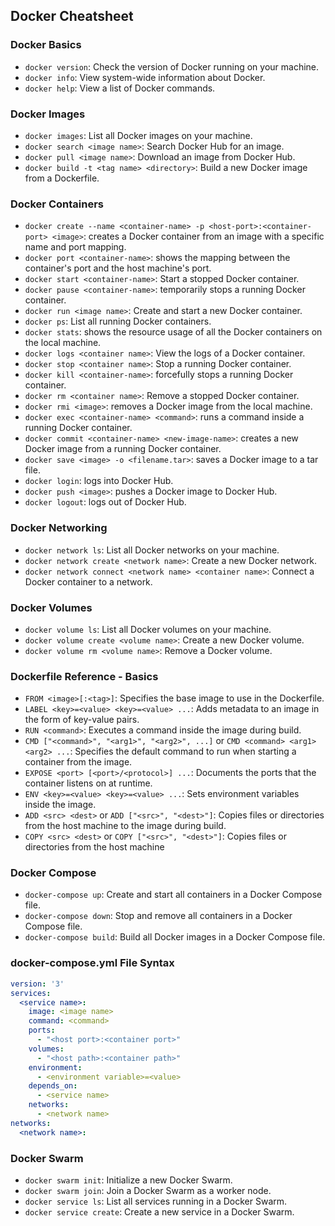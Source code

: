 ## Docker Cheatsheet

### Docker Basics
- `docker version`: Check the version of Docker running on your machine.
- `docker info`: View system-wide information about Docker.
- `docker help`: View a list of Docker commands.

### Docker Images
- `docker images`: List all Docker images on your machine.
- `docker search <image name>`: Search Docker Hub for an image.
- `docker pull <image name>`: Download an image from Docker Hub.
- `docker build -t <tag name> <directory>`: Build a new Docker image from a Dockerfile.

### Docker Containers
- `docker create --name <container-name> -p <host-port>:<container-port> <image>`: creates a Docker container from an image with a specific name and port mapping.
- `docker port <container-name>`: shows the mapping between the container's port and the host machine's port.
- `docker start <container-name>`: Start a stopped Docker container.
- `docker pause <container-name>`: temporarily stops a running Docker container.
- `docker run <image name>`: Create and start a new Docker container.
- `docker ps`: List all running Docker containers.
- `docker stats`: shows the resource usage of all the Docker containers on the local machine.
- `docker logs <container name>`: View the logs of a Docker container.
- `docker stop <container name>`: Stop a running Docker container.
- `docker kill <container-name>`: forcefully stops a running Docker container.
- `docker rm <container name>`: Remove a stopped Docker container.
- `docker rmi <image>`: removes a Docker image from the local machine.
- `docker exec <container-name> <command>`: runs a command inside a running Docker container.
- `docker commit <container-name> <new-image-name>`: creates a new Docker image from a running Docker container.
- `docker save <image> -o <filename.tar>`: saves a Docker image to a tar file.
- `docker login`: logs into Docker Hub.
- `docker push <image>`: pushes a Docker image to Docker Hub.
- `docker logout`: logs out of Docker Hub.
### Docker Networking
- `docker network ls`: List all Docker networks on your machine.
- `docker network create <network name>`: Create a new Docker network.
- `docker network connect <network name> <container name>`: Connect a Docker container to a network.

### Docker Volumes
- `docker volume ls`: List all Docker volumes on your machine.
- `docker volume create <volume name>`: Create a new Docker volume.
- `docker volume rm <volume name>`: Remove a Docker volume.

### Dockerfile Reference - Basics
- `FROM <image>[:<tag>]`: Specifies the base image to use in the Dockerfile.
- `LABEL <key>=<value> <key>=<value> ...`: Adds metadata to an image in the form of key-value pairs.
- `RUN <command>`: Executes a command inside the image during build.
- `CMD ["<command>", "<arg1>", "<arg2>", ...]` or `CMD <command> <arg1> <arg2> ...`: Specifies the default command to run when starting a container from the image.
- `EXPOSE <port> [<port>/<protocol>] ...`: Documents the ports that the container listens on at runtime.
- `ENV <key>=<value> <key>=<value> ...`: Sets environment variables inside the image.
- `ADD <src> <dest>` or `ADD ["<src>", "<dest>"]`: Copies files or directories from the host machine to the image during build.
- `COPY <src> <dest>` or `COPY ["<src>", "<dest>"]`: Copies files or directories from the host machine


### Docker Compose
- `docker-compose up`: Create and start all containers in a Docker Compose file.
- `docker-compose down`: Stop and remove all containers in a Docker Compose file.
- `docker-compose build`: Build all Docker images in a Docker Compose file.

### docker-compose.yml File Syntax
```yaml
version: '3'
services:
  <service name>:
    image: <image name>
    command: <command>
    ports:
      - "<host port>:<container port>"
    volumes:
      - "<host path>:<container path>"
    environment:
      - <environment variable>=<value>
    depends_on:
      - <service name>
    networks:
      - <network name>
networks:
  <network name>:

```



### Docker Swarm
- `docker swarm init`: Initialize a new Docker Swarm.
- `docker swarm join`: Join a Docker Swarm as a worker node.
- `docker service ls`: List all services running in a Docker Swarm.
- `docker service create`: Create a new service in a Docker Swarm.

